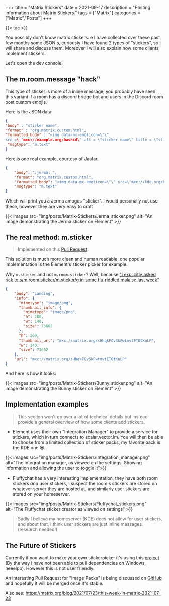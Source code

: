+++
title = "Matrix Stickers"
date = 2021-09-17
description = "Posting information about Matrix Stickers."
tags = ["Matrix"]
categories = ["Matrix","Posts"]
+++

{{< toc >}}

You possibly don't know matrix stickers. e I have collected over these past few
months some JSON's, curiously I have found 2 types of "stickers", so I will
share and discuss them. Moreover I will also explain how some clients implement
stickers.

Let's open the dev console!

## The m.room.message "hack"

This type of sticker is more of a inline message, you probably have seen this
variant if a room has a discord bridge bot and users in the Discord room post
custom emojis.

Here is the JSON data:

```JSON
{
"body" : "sticker name",
"format" : "org.matrix.custom.html",
"formatted_body" : "<img data-mx-emoticon=\"\"
src =\ "mxc://example.org/hashid\" alt = \"sticker name\" title = \"sticker name\" height= \"12345\" vertical-align = \"middle\" />",
 "msgtype": "m.text"
}
```

Here is one real example, courtesy of Jaafar.

```JSON
{
    "body": ":jerma: ",
    "format": "org.matrix.custom.html",
    "formatted_body": "<img data-mx-emoticon=\"\" src=\"mxc://kde.org/6b7facfc815238e85175193ffe9a2bf5c46fb35c\" alt=\":jerma:\" title=\":jerma:\" height=\"32\" vertical-align=\"middle\" />",
    "msgtype": "m.text"
}
```

Which will print you a Jerma amogus "sticker". I would personally not use these,
however they are very easy to craft

{{< images src="img/posts/Matrix-Stickers/Jerma_sticker.png" alt="An image demonstrating the Jerma sticker on Element" >}}

## The real method: m.sticker

> Implemented on this
> [Pull Request](https://github.com/matrix-org/matrix-doc/pull/1158)

This solution is much more clean and human readable, one popular implementation
is the Element's sticker picker for example.

Why `m.sticker` and not `m.room.sticker`? Well, because
["i explicitly asked rick to s/m.room.sticker/m.sticker/g in some flu-riddled malaise last week"](https://github.com/matrix-org/matrix-doc/pull/1158#issuecomment-373335074)

```JSON
{
    "body": "Landing",
    "info": {
      "mimetype": "image/png",
      "thumbnail_info": {
        "mimetype": "image/png",
        "h": 200,
        "w": 140,
        "size": 73602
      },
      "h": 200,
      "thumbnail_url": "mxc://matrix.org/sHhqkFCvSkFwtmvtETOtKnLP",
      "w": 140,
      "size": 73602
    },
    "url": "mxc://matrix.org/sHhqkFCvSkFwtmvtETOtKnLP"
}
```

And here is how it looks:

{{< images src="img/posts/Matrix-Stickers/Bunny_sticker.png" alt="An image demonstrating the Bunny sticker on Element" >}}

## Implementation examples

> This section won't go over a lot of technical details but instead provide a
> general overview of how some clients add stickers.

- Element uses their own "Integration Manager" to provide a service for
  stickers, which in turn connects to scalar.vector.im. You will then be able to
  choose from a limited collection of sticker packs, my favorite pack is the KDE
  one 😎.

{{< images src="img/posts/Matrix-Stickers/Integration_manager.png" alt="The integration manager, as viewed on the settings. Showing information and allowing the user to toggle it">}}

- Fluffychat has a very interesting implementation, they have both room stickers
  _and_ user stickers, I suspect the room's stickers are stored on whatever
  server they are hosted at, and similarly user stickers are stored on your
  homeserver.

{{< images src="img/posts/Matrix-Stickers/Fluffychat_stickers.png" alt="The Fluffychat sticker creator as viewed on settings" >}}

> Sadly I believe my homeserver (KDE) does not allow for user stickers, and
> about that, I think user stickers are just inline messages. (research needed!)

## The Future of Stickers

Currently if you want to make your own stickerpicker it's using this
[project](https://github.com/maunium/stickerpicker) (By the way I have not been
able to pull dependencies on Windows, heeelpp). However this is not user
friendly.

An interesting Pull Request for "Image Packs" is being discussed on
[GitHub](https://github.com/matrix-org/matrix-doc/pull/2545) and hopefully it
will be merged once it's stable.

Also see: <https://matrix.org/blog/2021/07/23/this-week-in-matrix-2021-07-23>

